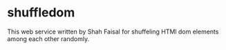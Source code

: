 shuffledom
==========

This web service written by Shah Faisal for shuffeling HTMl dom elements among each other randomly.


